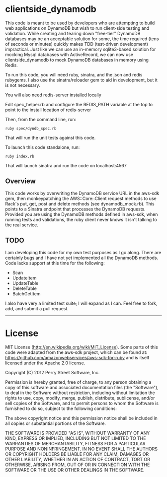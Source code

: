 clientside_dynamodb
===================

This code is meant to be used by developers who are attempting to build web applications on DynamoDB but wish to run client-side testing and validation. While creating and tearing down "free-tier" DynamoDB databases may be an acceptable solution for some, the time required (tens of seconds or minutes) quickly makes TDD (test-driven development) impractical. Just like we can use an in-memory sqlite3-based solution for mocking Mysql databases with ActiveRecord, we can now use clientside_dynamodb to mock DynamoDB databases in memory using Redis.

To run this code, you will need ruby, sinatra, and the json and redis rubygems. I also use the sinatra/reloader gem to aid in development, but it is not necessary.

You will also need redis-server installed locally

Edit spec_helper.rb and configure the REDIS_PATH variable at the top to point to the install location of redis-server

Then, from the command line, run:

    ruby spec/dyndb_spec.rb

That will run the unit tests against this code.

To launch this code standalone, run:

    ruby index.rb

That will launch sinatra and run the code on localhost:4567

Overview
--------

This code works by overwriting the DynamoDB service URL in the aws-sdk gem, then monkeypatching the AWS::Core::Client request methods to use Rack's put, get, post and delete methods (see dynamodb_mock.rb). This points to a Sinatra endpoint that processes the DynamoDB requests. Provided you are using the DynamoDB methods defined in aws-sdk, when running tests and validations, the ruby client never knows it isn't talking to the real service.

TODO
--------------------

I am developing this code for my own test purposes as I go along. There are certainly bugs and I have not yet implemented all the DynamoDB methods. Code lacks support at this time for the following:

* Scan
* UpdateItem
* UpdateTable
* DeleteTable
* BatchGetItem

I also have very a limited test suite; I will expand as I can. Feel free to fork, add, and submit a pull request.

* * *


License
=======
MIT License (http://en.wikipedia.org/wiki/MIT_License). Some parts of this code were adapted from the aws-sdk project, which can be found at: https://github.com/amazonwebservices/aws-sdk-for-ruby and is itself licensed under the Apache 2.0 license.

Copyright (C) 2012 Perry Street Software, Inc.

Permission is hereby granted, free of charge, to any person obtaining a copy of this software and associated documentation files (the "Software"), to deal in the Software without restriction, including without limitation the rights to use, copy, modify, merge, publish, distribute, sublicense, and/or sell copies of the Software, and to permit persons to whom the Software is furnished to do so, subject to the following conditions:

The above copyright notice and this permission notice shall be included in all copies or substantial portions of the Software.

THE SOFTWARE IS PROVIDED "AS IS", WITHOUT WARRANTY OF ANY KIND, EXPRESS OR IMPLIED, INCLUDING BUT NOT LIMITED TO THE WARRANTIES OF MERCHANTABILITY, FITNESS FOR A PARTICULAR PURPOSE AND NONINFRINGEMENT. IN NO EVENT SHALL THE AUTHORS OR COPYRIGHT HOLDERS BE LIABLE FOR ANY CLAIM, DAMAGES OR OTHER LIABILITY, WHETHER IN AN ACTION OF CONTRACT, TORT OR OTHERWISE, ARISING FROM, OUT OF OR IN CONNECTION WITH THE SOFTWARE OR THE USE OR OTHER DEALINGS IN THE SOFTWARE.